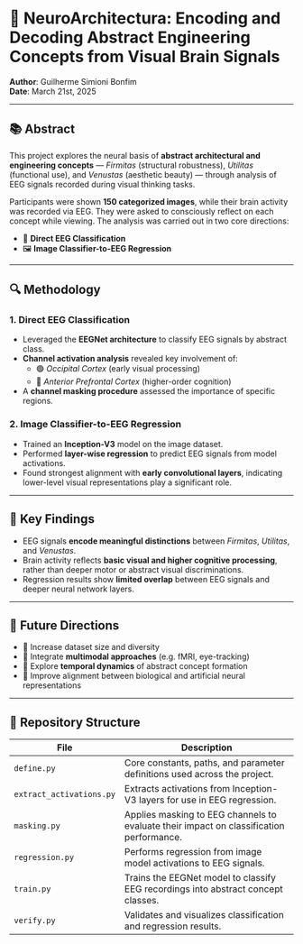 # 🧠 NeuroArchitectura: Encoding and Decoding Abstract Engineering Concepts from Visual Brain Signals

**Author**: Guilherme Simioni Bonfim  
**Date**: March 21st, 2025

---

## 📚 Abstract

This project explores the neural basis of **abstract architectural and engineering concepts** — _Firmitas_ (structural robustness), _Utilitas_ (functional use), and _Venustas_ (aesthetic beauty) — through analysis of EEG signals recorded during visual thinking tasks.

Participants were shown **150 categorized images**, while their brain activity was recorded via EEG. They were asked to consciously reflect on each concept while viewing. The analysis was carried out in two core directions:

- 🧠 **Direct EEG Classification**
- 🖼️ **Image Classifier-to-EEG Regression**

---

## 🔍 Methodology

### 1. Direct EEG Classification
- Leveraged the **EEGNet architecture** to classify EEG signals by abstract class.
- **Channel activation analysis** revealed key involvement of:
  - 🟢 *Occipital Cortex* (early visual processing)
  - 🔵 *Anterior Prefrontal Cortex* (higher-order cognition)
- A **channel masking procedure** assessed the importance of specific regions.

### 2. Image Classifier-to-EEG Regression
- Trained an **Inception-V3** model on the image dataset.
- Performed **layer-wise regression** to predict EEG signals from model activations.
- Found strongest alignment with **early convolutional layers**, indicating lower-level visual representations play a significant role.

---

## 🧪 Key Findings

- EEG signals **encode meaningful distinctions** between _Firmitas_, _Utilitas_, and _Venustas_.
- Brain activity reflects **basic visual and higher cognitive processing**, rather than deeper motor or abstract visual discriminations.
- Regression results show **limited overlap** between EEG signals and deeper neural network layers.

---

## 🚀 Future Directions

- 🧠 Increase dataset size and diversity
- 🤝 Integrate **multimodal approaches** (e.g. fMRI, eye-tracking)
- 🔬 Explore **temporal dynamics** of abstract concept formation
- 🤖 Improve alignment between biological and artificial neural representations

---

## 📂 Repository Structure
 File | Description |
|------|-------------|
| `define.py` | Core constants, paths, and parameter definitions used across the project. |
| `extract_activations.py` | Extracts activations from Inception-V3 layers for use in EEG regression. |
| `masking.py` | Applies masking to EEG channels to evaluate their impact on classification performance. |
| `regression.py` | Performs regression from image model activations to EEG signals. |
| `train.py` | Trains the EEGNet model to classify EEG recordings into abstract concept classes. |
| `verify.py` | Validates and visualizes classification and regression results. |

